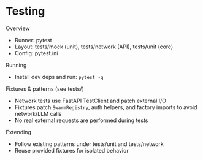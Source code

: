 # Testing

Overview
- Runner: pytest
- Layout: tests/mock (unit), tests/network (API), tests/unit (core)
- Config: pytest.ini

Running
- Install dev deps and run: `pytest -q`

Fixtures & patterns (see tests/)
- Network tests use FastAPI TestClient and patch external I/O
- Fixtures patch `SwarmRegistry`, auth helpers, and factory imports to avoid network/LLM calls
- No real external requests are performed during tests

Extending
- Follow existing patterns under tests/unit and tests/network
- Reuse provided fixtures for isolated behavior

